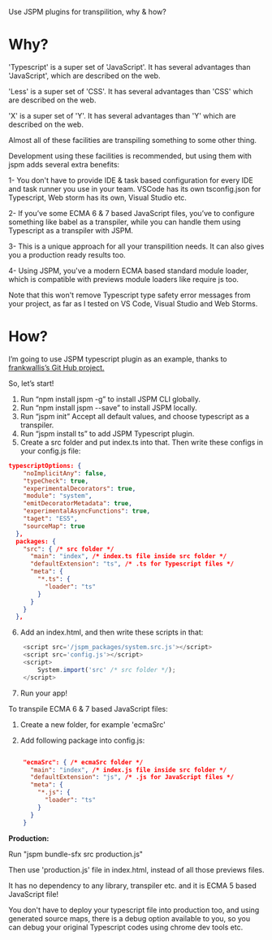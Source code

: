 Use JSPM plugins for transpilition, why & how?

# Why?

'Typescript' is a super set of 'JavaScript'. It has several advantages than 'JavaScript', which are described on the web.

'Less' is a super set of 'CSS'. It has several advantages than 'CSS' which are described on the web.

'X' is a super set of 'Y'. It has several advantages than 'Y' which are described on the web.

Almost all of these facilities are transpiling something to some other thing.

Development using these facilities is recommended, but using them with jspm adds several extra benefits:

1-	You don't have to provide IDE & task based configuration for every IDE and task runner you use in your team. VSCode has its own tsconfig.json for Typescript, Web storm has its own, Visual Studio etc.

2-	If you’ve some ECMA 6 & 7 based JavaScript files, you’ve to configure something like babel as a transpiler, while you can handle them using Typescript as a transpiler with JSPM.

3- This is a unique approach for all your transpilition needs. It can also gives you a production ready results too.

4- Using JSPM, you've a modern ECMA based standard module loader, which is compatible with previews module loaders like require js too. 

Note that this won't remove Typescript type safety error messages from your project, as far as I tested on VS Code, Visual Studio and Web Storms.

# How?

I’m going to use JSPM typescript plugin as an example, thanks to [frankwallis’s Git Hub project.](https://github.com/frankwallis/plugin-typescript)

So, let’s start!

1.	Run “npm install jspm -g” to install JSPM CLI globally.
2.	Run “npm install jspm --save” to install JSPM locally.
3.	Run “jspm init” Accept all default values, and choose typescript as a transpiler.
4.	Run “jspm install ts” to add JSPM Typescript plugin.
5.	Create a src folder and put index.ts into that. Then write these configs in your config.js file:

```json
typescriptOptions: {
    "noImplicitAny": false,
    "typeCheck": true,
    "experimentalDecorators": true,
    "module": "system",
    "emitDecoratorMetadata": true,
    "experimentalAsyncFunctions": true,
    "taget": "ES5",
    "sourceMap": true
  },
  packages: {
    "src": { /* src folder */
      "main": "index", /* index.ts file inside src folder */
      "defaultExtension": "ts", /* .ts for Typescript files */
      "meta": {
        "*.ts": {
          "loader": "ts"
        }
      }
    }
  },
```

6.	Add an index.html, and then write these scripts in that:
```javascript
	<script src='/jspm_packages/system.src.js'></script>
	<script src='config.js'></script>
	<script>
		System.import('src' /* src folder */);
	</script>
```
7.	Run your app!

To transpile ECMA 6 & 7 based JavaScript files:

1. Create a new folder, for example 'ecmaSrc'

2. Add following package into config.js:

```json

    "ecmaSrc": { /* ecmaSrc folder */
      "main": "index", /* index.js file inside src folder */
      "defaultExtension": "js", /* .js for JavaScript files */
      "meta": {
        "*.js": {
          "loader": "ts"
        }
      }
    }

```

**Production:**

Run "jspm bundle-sfx src production.js"

Then use 'production.js' file in index.html, instead of all those previews files.

It has no dependency to any library, transpiler etc. and it is ECMA 5 based JavaScript file!

You don't have to deploy your typescript file into production too, and using generated source maps, there is a debug option available to you, so you can debug your original Typescript codes using chrome dev tools etc.
